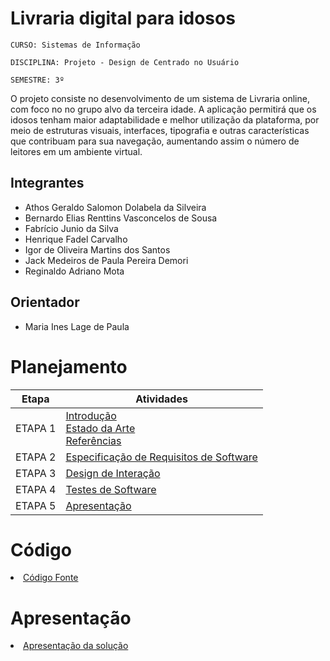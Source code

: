# Livraria digital para idosos

`CURSO: Sistemas de Informação`

`DISCIPLINA: Projeto - Design de Centrado no Usuário`

`SEMESTRE: 3º`

O projeto consiste no desenvolvimento de um sistema de Livraria online, com foco no no grupo alvo da terceira idade. A aplicação permitirá que os idosos tenham maior adaptabilidade e melhor utilização da plataforma, por meio de estruturas visuais, interfaces, tipografia e outras características que contribuam para sua navegação, aumentando assim o número de leitores em um ambiente virtual. 





## Integrantes

* Athos Geraldo Salomon Dolabela da Silveira
* Bernardo Elias Renttins Vasconcelos de Sousa
* Fabrício Junio da Silva
* Henrique Fadel Carvalho
* Igor de Oliveira Martins dos Santos
* Jack Medeiros de Paula Pereira Demori
* Reginaldo Adriano Mota

## Orientador

* Maria Ines Lage de Paula

# Planejamento

| Etapa         | Atividades |
|  :----:   | ----------- |
| ETAPA 1         |[Introdução](docs/introducao.md) <br> [Estado da Arte](docs/estado.md) <br> [Referências](docs/referencias.md) |
| ETAPA 2         |[Especificação de Requisitos de Software](docs/especificacao.md) |
| ETAPA 3         |[Design de Interação](docs/design.md) |
| ETAPA 4        |[Testes de Software](docs/testes.md) |
| ETAPA 5         | [Apresentação](docs/apresentacao.md) |


# Código

<li><a href="src/codigo.md"> Código Fonte</a></li>

# Apresentação

<li><a href="docs/apresentacao.md"> Apresentação da solução</a></li>
